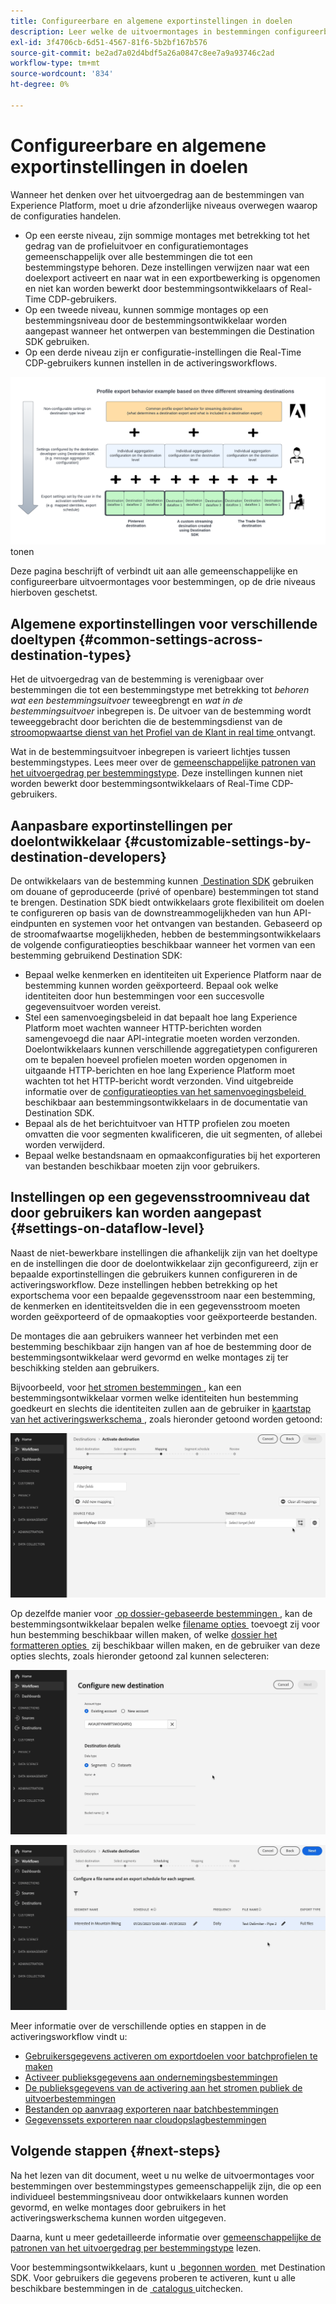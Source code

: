 ```yaml
---
title: Configureerbare en algemene exportinstellingen in doelen
description: Leer welke de uitvoermontages in bestemmingen configureerbaar op een bestemmingsniveau zijn en die vast zijn en niet kunnen worden uitgegeven.
exl-id: 3f4706cb-6d51-4567-81f6-5b2bf167b576
source-git-commit: be2ad7a02d4bdf5a26a0847c8ee7a9a93746c2ad
workflow-type: tm+mt
source-wordcount: '834'
ht-degree: 0%

---
```


# Configureerbare en algemene exportinstellingen in doelen

Wanneer het denken over het uitvoergedrag aan de bestemmingen van Experience Platform, moet u drie afzonderlijke niveaus overwegen waarop de configuraties handelen.

* Op een eerste niveau, zijn sommige montages met betrekking tot het gedrag van de profieluitvoer en configuratiemontages gemeenschappelijk over alle bestemmingen die tot een bestemmingstype behoren. Deze instellingen verwijzen naar wat een doelexport activeert en naar wat in een exportbewerking is opgenomen en niet kan worden bewerkt door bestemmingsontwikkelaars of Real-Time CDP-gebruikers.
* Op een tweede niveau, kunnen sommige montages op een bestemmingsniveau door de bestemmingsontwikkelaar worden aangepast wanneer het ontwerpen van bestemmingen die Destination SDK gebruiken.
* Op een derde niveau zijn er configuratie-instellingen die Real-Time CDP-gebruikers kunnen instellen in de activeringsworkflows.

![&#x200B; Diagram die interplay tussen gemeenschappelijke en configureerbare de uitvoermontages voor bestemmingen &#x200B;](/help/destinations/assets/how-destinations-work/profile-export-behavior-diagram.png) tonen

Deze pagina beschrijft of verbindt uit aan alle gemeenschappelijke en configureerbare uitvoermontages voor bestemmingen, op de drie niveaus hierboven geschetst.

## Algemene exportinstellingen voor verschillende doeltypen {#common-settings-across-destination-types}

Het de uitvoergedrag van de bestemming is verenigbaar over bestemmingen die tot een bestemmingstype met betrekking tot *behoren wat een bestemmingsuitvoer* teweegbrengt en *wat in de bestemmingsuitvoer* inbegrepen is. De uitvoer van de bestemming wordt teweeggebracht door berichten die de bestemmingsdienst van de [&#x200B; stroomopwaartse dienst van het Profiel van de Klant in real time &#x200B;](https://experienceleague.adobe.com/docs/blueprints-learn/architecture/architecture-overview/platform-applications.html#adobe-experience-platform-%26-applications-detailed-architecture-diagram) ontvangt.

Wat in de bestemmingsuitvoer inbegrepen is varieert lichtjes tussen bestemmingstypes. Lees meer over de [&#x200B; gemeenschappelijke patronen van het uitvoergedrag per bestemmingstype &#x200B;](/help/destinations/how-destinations-work/profile-export-behavior.md). Deze instellingen kunnen niet worden bewerkt door bestemmingsontwikkelaars of Real-Time CDP-gebruikers.

## Aanpasbare exportinstellingen per doelontwikkelaar {#customizable-settings-by-destination-developers}

De ontwikkelaars van de bestemming kunnen [&#x200B; Destination SDK &#x200B;](/help/destinations/destination-sdk/overview.md) gebruiken om douane of geproduceerde (privé of openbare) bestemmingen tot stand te brengen. Destination SDK biedt ontwikkelaars grote flexibiliteit om doelen te configureren op basis van de downstreammogelijkheden van hun API-eindpunten en systemen voor het ontvangen van bestanden. Gebaseerd op de stroomafwaartse mogelijkheden, hebben de bestemmingsontwikkelaars de volgende configuratieopties beschikbaar wanneer het vormen van een bestemming gebruikend Destination SDK:

* Bepaal welke kenmerken en identiteiten uit Experience Platform naar de bestemming kunnen worden geëxporteerd. Bepaal ook welke identiteiten door hun bestemmingen voor een succesvolle gegevensuitvoer worden vereist.
* Stel een samenvoegingsbeleid in dat bepaalt hoe lang Experience Platform moet wachten wanneer HTTP-berichten worden samengevoegd die naar API-integratie moeten worden verzonden. Doelontwikkelaars kunnen verschillende aggregatietypen configureren om te bepalen hoeveel profielen moeten worden opgenomen in uitgaande HTTP-berichten en hoe lang Experience Platform moet wachten tot het HTTP-bericht wordt verzonden. Vind uitgebreide informatie over de [&#x200B; configuratieopties van het samenvoegingsbeleid &#x200B;](../destination-sdk/functionality/destination-configuration/aggregation-policy.md) beschikbaar aan bestemmingsontwikkelaars in de documentatie van Destination SDK.
* Bepaal als de het berichtuitvoer van HTTP profielen zou moeten omvatten die voor segmenten kwalificeren, die uit segmenten, of allebei worden verwijderd.
* Bepaal welke bestandsnaam en opmaakconfiguraties bij het exporteren van bestanden beschikbaar moeten zijn voor gebruikers.

## Instellingen op een gegevensstroomniveau dat door gebruikers kan worden aangepast {#settings-on-dataflow-level}

Naast de niet-bewerkbare instellingen die afhankelijk zijn van het doeltype en de instellingen die door de doelontwikkelaar zijn geconfigureerd, zijn er bepaalde exportinstellingen die gebruikers kunnen configureren in de activeringsworkflow. Deze instellingen hebben betrekking op het exportschema voor een bepaalde gegevensstroom naar een bestemming, de kenmerken en identiteitsvelden die in een gegevensstroom moeten worden geëxporteerd of de opmaakopties voor geëxporteerde bestanden.

De montages die aan gebruikers wanneer het verbinden met een bestemming beschikbaar zijn hangen van af hoe de bestemming door de bestemmingsontwikkelaar werd gevormd en welke montages zij ter beschikking stelden aan gebruikers.

Bijvoorbeeld, voor [&#x200B; het stromen bestemmingen &#x200B;](/help/destinations/destination-types.md#streaming-destinations), kan een bestemmingsontwikkelaar vormen welke identiteiten hun bestemming goedkeurt en slechts die identiteiten zullen aan de gebruiker in [&#x200B; kaartstap van het activeringswerkschema &#x200B;](/help/destinations/ui/activate-segment-streaming-destinations.md#mapping), zoals hieronder getoond worden getoond:

![&#x200B; opname van het Scherm van de identiteitsselectie voor doelgebied in de afbeeldingsstap van het activeringswerkschema.](/help/destinations/assets/how-destinations-work/identity-mapping-example.gif)

Op dezelfde manier voor [&#x200B; op dossier-gebaseerde bestemmingen &#x200B;](/help/destinations/destination-types.md#file-based), kan de bestemmingsontwikkelaar bepalen welke [&#x200B; filename opties &#x200B;](/help/destinations/ui/activate-batch-profile-destinations.md#file-names) toevoegt zij voor hun bestemming beschikbaar willen maken, of welke [&#x200B; dossier het formatteren opties &#x200B;](/help/destinations/destination-sdk/guides/batch/configure-file-formatting-options.md) zij beschikbaar willen maken, en de gebruiker van deze opties slechts, zoals hieronder getoond zal kunnen selecteren:

![&#x200B; opname van het Scherm van de dossier het formatteren optie wanneer het verbinden met een op dossier-gebaseerde bestemming.](/help/destinations/assets/how-destinations-work/file-formatting-options.gif)

![&#x200B; de opname van het Scherm van filename voegt optie in de het plannen stap van het activeringswerkschema toe.](/help/destinations/assets/how-destinations-work/filename-append-options.gif)

Meer informatie over de verschillende opties en stappen in de activeringsworkflow vindt u:

* [Gebruikersgegevens activeren om exportdoelen voor batchprofielen te maken](/help/destinations/ui/activate-batch-profile-destinations.md)
* [Activeer publieksgegevens aan ondernemingsbestemmingen](/help/destinations/ui/activate-streaming-profile-destinations.md)
* [De publieksgegevens van de activering aan het stromen publiek de uitvoerbestemmingen](/help/destinations/ui/activate-segment-streaming-destinations.md)
* [Bestanden op aanvraag exporteren naar batchbestemmingen](/help/destinations/ui/export-file-now.md)
* [Gegevenssets exporteren naar cloudopslagbestemmingen](/help/destinations/ui/export-datasets.md)

## Volgende stappen {#next-steps}

Na het lezen van dit document, weet u nu welke de uitvoermontages voor bestemmingen over bestemmingstypes gemeenschappelijk zijn, die op een individueel bestemmingsniveau door ontwikkelaars kunnen worden gevormd, en welke montages door gebruikers in het activeringswerkschema kunnen worden uitgegeven.

Daarna, kunt u meer gedetailleerde informatie over [&#x200B; gemeenschappelijke de patronen van het uitvoergedrag per bestemmingstype &#x200B;](/help/destinations/how-destinations-work/profile-export-behavior.md) lezen.

Voor bestemmingsontwikkelaars, kunt u [&#x200B; begonnen worden &#x200B;](/help/destinations/destination-sdk/getting-started.md) met Destination SDK. Voor gebruikers die gegevens proberen te activeren, kunt u alle beschikbare bestemmingen in de [&#x200B; catalogus &#x200B;](/help/destinations/catalog/overview.md) uitchecken.
